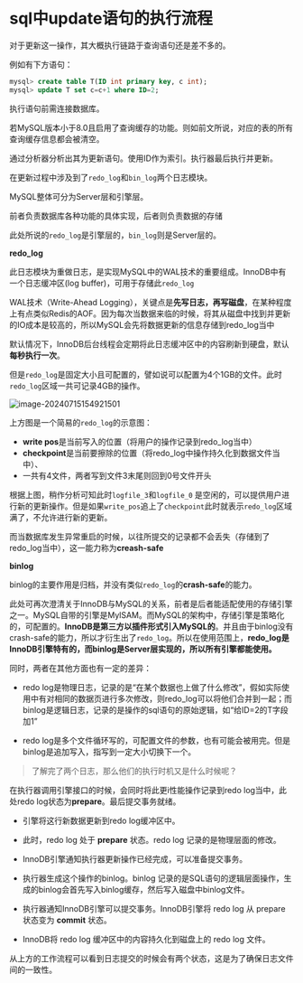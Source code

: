 # sql中update语句的执行流程

对于更新这一操作，其大概执行链路于查询语句还是差不多的。

例如有下方语句：

```sql
mysql> create table T(ID int primary key, c int);
mysql> update T set c=c+1 where ID=2;
```

执行语句前需连接数据库。

若MySQL版本小于8.0且启用了查询缓存的功能。则如前文所说，对应的表的所有查询缓存信息都会被清空。

通过分析器分析出其为更新语句。使用ID作为索引。执行器最后执行并更新。

在更新过程中涉及到了`redo_log`和`bin_log`两个日志模块。

MySQL整体可分为Server层和引擎层。

前者负责数据库各种功能的具体实现，后者则负责数据的存储

此处所说的`redo_log`是引擎层的，`bin_log`则是Server层的。



**redo_log**

此日志模块为重做日志，是实现MySQL中的WAL技术的重要组成。InnoDB中有一个日志缓冲区(log buffer)，可用于存储此`redo_log`

WAL技术（Write-Ahead Logging），关键点是**先写日志，再写磁盘**，在某种程度上有点类似Redis的AOF。因为每次当数据来临的时候，将其从磁盘中找到并更新的IO成本是较高的，所以MySQL会先将数据更新的信息存储到redo_log当中

默认情况下，InnoDB后台线程会定期将此日志缓冲区中的内容刷新到硬盘，默认**每秒执行一次**。

但是`redo_log`是固定大小且可配置的，譬如说可以配置为4个1GB的文件。此时`redo_log`区域一共可记录4GB的操作。

![image-20240715154921501](C:\Users\chenz\AppData\Roaming\Typora\typora-user-images\image-20240715154921501.png)

上方图是一个简易的`redo_log`的示意图：

- **write pos**是当前写入的位置（将用户的操作记录到redo_log当中）
- **checkpoint**是当前要擦除的位置（将redo_log中操作持久化到数据文件当中）、
- 一共有4文件，两者写到文件3末尾则回到0号文件开头

根据上图，稍作分析可知此时`logfile_3`和`logfile_0` 是空闲的，可以提供用户进行新的更新操作。但是如果`write_pos`追上了`checkpoint`此时就表示`redo_log`区域满了，不允许进行新的更新。

而当数据库发生异常重启的时候，以往所提交的记录都不会丢失（存储到了redo_log当中），这一能力称为**creash-safe**



**binlog**

binlog的主要作用是归档，并没有类似`redo_log`的**crash-safe**的能力。

此处可再次澄清关于InnoDB与MySQL的关系，前者是后者能适配使用的存储引擎之一。MySQL自带的引擎是MylSAM。而MySQL的架构中，存储引擎是策略化的，可配置的。**InnoDB是第三方以插件形式引入MySQL的**。并且由于binlog没有crash-safe的能力，所以才衍生出了`redo_log`。所以在使用范围上，**redo_log是InnoDB引擎特有的，而binlog是Server层实现的，所以所有引擎都能使用。**

同时，两者在其他方面也有一定的差异：

- redo log是物理日志，记录的是“在某个数据也上做了什么修改”，假如实际使用中有对相同的数据页进行多次修改，则redo_log可以将他们合并到一起；而binlog是逻辑日志，记录的是操作的sql语句的原始逻辑，如“给ID=2的T字段加1”

- redo log是多个文件循环写的，可配置文件的参数，也有可能会被用完。但是binlog是追加写入，指写到一定大小切换下一个。



> 了解完了两个日志，那么他们的执行时机又是什么时候呢？

在执行器调用引擎接口的时候，会同时将此更i性能操作记录到redo log当中，此处redo log状态为**prepare**。最后提交事务就绪。

- 引擎将这行新数据更新到redo log缓冲区中。

- 此时，redo log 处于 **prepare** 状态。redo log 记录的是物理层面的修改。

- InnoDB引擎通知执行器更新操作已经完成，可以准备提交事务。
- 执行器生成这个操作的binlog。binlog 记录的是SQL语句的逻辑层面操作，生成的binlog会首先写入binlog缓存，然后写入磁盘中binlog文件。

- 执行器通知InnoDB引擎可以提交事务。InnoDB引擎将 redo log 从 prepare 状态变为 **commit** 状态。

- InnoDB将 redo log 缓冲区中的内容持久化到磁盘上的 redo log 文件。



从上方的工作流程可以看到日志提交的时候会有两个状态，这是为了确保日志文件间的一致性。

